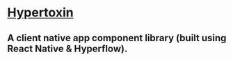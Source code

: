 # [Hypertoxin](https://github.com/tuantle/hypertoxin)
## A client native app component library (built using React Native & Hyperflow).
